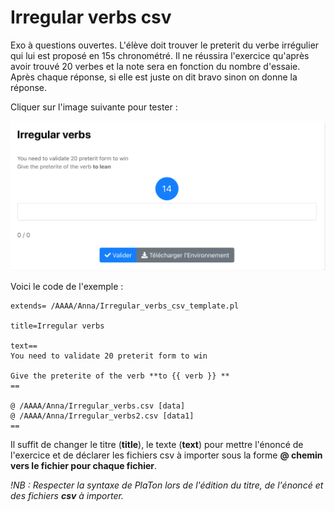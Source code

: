 # Irregular verbs csv

Exo à questions ouvertes. L'élève doit trouver le preterit du verbe irrégulier qui lui est proposé en 15s chronométré. 
Il ne réussira l'exercice qu'après avoir trouvé 20 verbes et la note sera en fonction du nombre d'essaie.  
Après chaque réponse, si elle est juste on dit bravo sinon on donne la réponse. 

Cliquer sur l'image suivante pour tester : 

[![image](Irregular_verbs_csv.png)](https://pl.u-pem.fr/filebrowser/demo/34912/)

Voici le code de l'exemple : 

```{r}
extends= /AAAA/Anna/Irregular_verbs_csv_template.pl

title=Irregular verbs

text== 
You need to validate 20 preterit form to win 

Give the preterite of the verb **to {{ verb }} **
==

@ /AAAA/Anna/Irregular_verbs.csv [data]
@ /AAAA/Anna/Irregular_verbs2.csv [data1]
==
```
Il suffit de changer le titre (**title**), le texte (**text**) pour mettre l'énoncé de l'exercice et de déclarer les fichiers csv à importer sous la forme 
**@ chemin vers le fichier pour chaque fichier**.

*!NB : Respecter la syntaxe de PlaTon lors de l'édition du titre, de l'énoncé et des fichiers **csv** à importer.*
